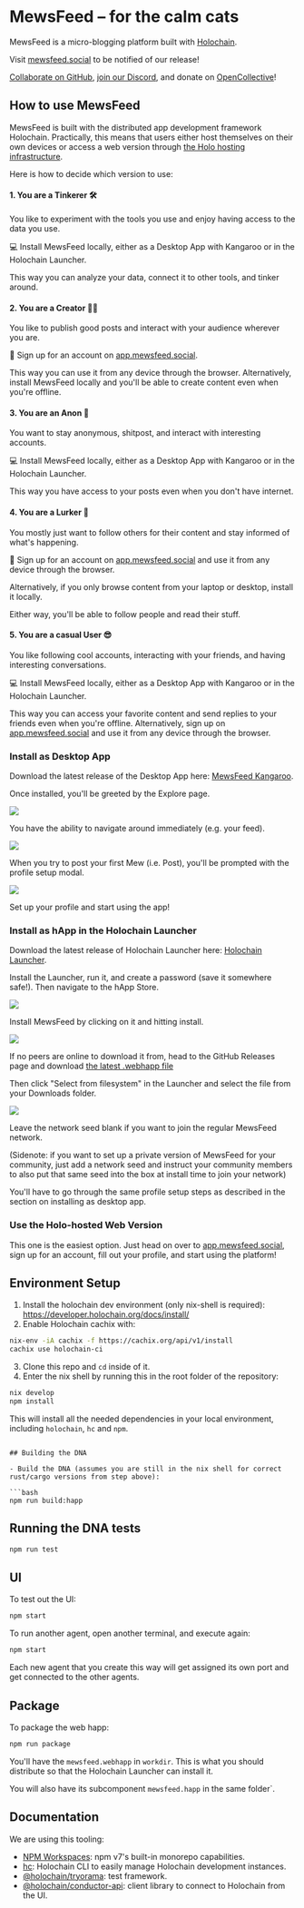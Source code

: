 
# MewsFeed – for the calm cats

MewsFeed is a micro-blogging platform built with [Holochain](https://holochain.org).

Visit [mewsfeed.social](https://mewsfeed.social) to be notified of our release!

[Collaborate on GitHub](https://github.com/orgs/GeekGene/projects/1), [join our Discord](https://discord.gg/D3BykUZumM), and donate on [OpenCollective](https://opencollective.com/mewsfeed)!

## How to use MewsFeed

MewsFeed is built with the distributed app development framework Holochain. Practically, this means that users either host themselves on their own devices or access a web version through [the Holo hosting infrastructure](https://holo.host).

Here is how to decide which version to use:

#### 1. You are a Tinkerer 🛠️
You like to experiment with the tools you use and enjoy having access to the data you use.

💻 Install MewsFeed locally, either as a Desktop App with Kangaroo or in the Holochain Launcher.

This way you can analyze your data, connect it to other tools, and tinker around.

#### 2. You are a Creator 🧑‍💻
You like to publish good posts and interact with your audience wherever you are.

📲 Sign up for an account on [app.mewsfeed.social](https://app.mewsfeed.social).

This way you can use it from any device through the browser. Alternatively, install MewsFeed locally and you'll be able to create content even when you're offline.

#### 3. You are an Anon 👤
You want to stay anonymous, shitpost, and interact with interesting accounts.

💻 Install MewsFeed locally, either as a Desktop App with Kangaroo or in the Holochain Launcher.

This way you have access to your posts even when you don't have internet.

#### 4. You are a Lurker 👀
You mostly just want to follow others for their content and stay informed of what's happening.

📲 Sign up for an account on [app.mewsfeed.social](https://app.mewsfeed.social) and use it from any device through the browser.

Alternatively, if you only browse content from your laptop or desktop, install it locally.

Either way, you'll be able to follow people and read their stuff.

#### 5. You are a casual User 😎
You like following cool accounts, interacting with your friends, and having interesting conversations.

💻 Install MewsFeed locally, either as a Desktop App with Kangaroo or in the Holochain Launcher.

This way you can access your favorite content and send replies to your friends even when you're offline. Alternatively, sign up on [app.mewsfeed.social](https://app.mewsfeed.social) and use it from any device through the browser.

### Install as Desktop App
Download the latest release of the Desktop App here: [MewsFeed Kangaroo](https://github.com/GeekGene/mewsfeed-kangaroo/releases/tag/v0.10.1).

Once installed, you'll be greeted by the Explore page.

![](img/Holochain_Launcher_Beta_2_Explore.png)

You have the ability to navigate around immediately (e.g. your feed).

![](img/Holochain_Launcher_Beta_2_Feed.png)

When you try to post your first Mew (i.e. Post), you'll be prompted with the profile setup modal.

![](img/Holochain_Launcher_Beta_2_Profile_Modal.png)

Set up your profile and start using the app!

### Install as hApp in the Holochain Launcher
Download the latest release of Holochain Launcher here: [Holochain Launcher](img/https://github.com/holochain/launcher/releases).

Install the Launcher, run it, and create a password (save it somewhere safe!). Then navigate to the hApp Store.

![](img/Holochain_Launcher_Beta_2_App_Store.png)

Install MewsFeed by clicking on it and hitting install.

![](img/Holochain_Launcher_Beta_2_MewsFeed_Peers_unavailable.png)

If no peers are online to download it from, head to the GitHub Releases page and download [the latest .webhapp file](https://github.com/GeekGene/mewsfeed/releases)

Then click "Select from filesystem" in the Launcher and select the file from your Downloads folder.

![](img/Holochain_Launcher_Beta_2_Appstore_MewsFeed_Install.png)

Leave the network seed blank if you want to join the regular MewsFeed network.

(Sidenote: if you want to set up a private version of MewsFeed for your community, just add a network seed and instruct your community members to also put that same seed into the box at install time to join your network)

You'll have to go through the same profile setup steps as described in the section on installing as desktop app.

### Use the Holo-hosted Web Version
This one is the easiest option. Just head on over to [app.mewsfeed.social](https://app.mewsfeed.social), sign up for an account, fill out your profile, and start using the platform!

## Environment Setup

1. Install the holochain dev environment (only nix-shell is required): https://developer.holochain.org/docs/install/
2. Enable Holochain cachix with:

```bash
nix-env -iA cachix -f https://cachix.org/api/v1/install
cachix use holochain-ci
```

3. Clone this repo and `cd` inside of it.
4. Enter the nix shell by running this in the root folder of the repository:

```bash
nix develop
npm install
```

This will install all the needed dependencies in your local environment, including `holochain`, `hc` and `npm`.
```

## Building the DNA

- Build the DNA (assumes you are still in the nix shell for correct rust/cargo versions from step above):

```bash
npm run build:happ
```

## Running the DNA tests

```bash
npm run test
```

## UI

To test out the UI:

```bash
npm start
```

To run another agent, open another terminal, and execute again:

```bash
npm start
```

Each new agent that you create this way will get assigned its own port and get connected to the other agents.

## Package

To package the web happ:

```bash
npm run package
```

You'll have the `mewsfeed.webhapp` in `workdir`. This is what you should distribute so that the Holochain Launcher can install it.

You will also have its subcomponent `mewsfeed.happ` in the same folder`.

## Documentation

We are using this tooling:

- [NPM Workspaces](https://docs.npmjs.com/cli/v7/using-npm/workspaces/): npm v7's built-in monorepo capabilities.
- [hc](https://github.com/holochain/holochain/tree/develop/crates/hc): Holochain CLI to easily manage Holochain development instances.
- [@holochain/tryorama](https://www.npmjs.com/package/@holochain/tryorama): test framework.
- [@holochain/conductor-api](https://www.npmjs.com/package/@holochain/conductor-api): client library to connect to Holochain from the UI.
